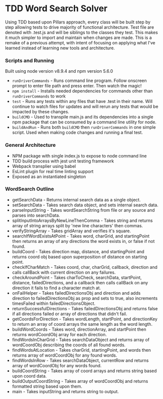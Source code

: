 # TDD Word Search Solver

Using TDD based upon Pillars approach, every class will be built step by step allowing tests to drive majority of functional architecture. Test file are denoted with .test.js and will be siblings to the classes they test. This makes it much simpler to import and maintain when changes are made. This is a remake of a previous attempt, with intent of focusing on applying what I've learned instead of learning new tools and architecture.

### Scripts and Running
Built using node version v8.9.4 and npm version 5.6.0
* `runDriverCommands` - Runs command line program. Follow onscreen prompt to enter file path and press enter. Then watch the magic!
* `npm install` - Installs needed dependencies for commands other than `runDriverCommands` to work 
* `test` - Runs any tests within any files that have .test in their name. Will continue to watch files for updates and will rerun any tests that would be impacted by these changes.
* `buildCMD` - Used to transpile main.js and its dependencies into a single npm package that can be consumed by a command line utility for node.
* `buildAndRun` - Runs both `buildCMD` then `runDriverCommands` in one simple script. Used when making code changes and running a final test.

### General Architecture
* NPM package with single index.js to expose to node command line
* TDD build process with jest unit testing framework
* Webpack transplier using babel
* EsLint plugin for real time linting support
* Exposed as an instantiated singleton

### WordSearch Outline
* getSearchData - Returns internal search data as a single object.
* setSearchData - Takes search data object, and sets internal search data.
* parseInputString - Takes wordSearchString from file or any source and parses into searchData.
* splitInputIntoArraysByNewLineThenComma - Takes string and returns array of string arrays split by 'new line characters' then commas.
* verifyStringArray - Takes gridArray and verifies it's square.
* searchIfWordExistsAtPoint - Takes word, charGrid, and startingPoint then returns an array of any directions the word exists in, or false if not found.
* buildCoord - Takes direction map, distance, and startingPoint and returns coord obj based upon superposition of distance on starting point.
* checkIfCharMatch - Takes coord, char, charGrid, callback, direction and calls callBack with current direction on any failures.
* checkAroundPoint - Takes charToCheck, searchData, startPoint, distance, failedDirections, and a callback then calls callBack on any direction it fails to find a character match at.
* onFailHelper - Takes failedDirectionsObj and direction and adds direction to failedDirectionsObj as prop and sets to true, also increments timesFailed within failedDirectionsObject.
* returnSuccessfulDirections - Takes failedDirectionsObj and returns false if all directions failed or array of directions that didn't fail.
* getCoordsForDirection - Takes wordLength, startPoint, and directionKey to return an array of coord arrays the same length as the word length.
* buildWordCoords - Takes word, directionArray, and startPoint then returns wordCoordObj array for each direction.
* findWordsInCharGrid - Takes searchDataObject and returns array of wordCoordObj describing the coords of all found words.
* findWordsAtLocation - Takes charGrid, startingPoint, and words then returns array of wordCoordObj for any found words.
* findWordsInRow - Takes searchDataObject, currentRow and returns array of wordCoordObj for any words found.
* buildCoordString - Takes array of coord arrays and returns string based upon coord data.
* buildOutputCoordString - Takes array of wordCoordObj and returns formatted string based upon them.
* main - Takes inputString and returns string to output.
 
